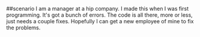 
##scenario
I am a manager at a hip company. 
I made this when I was first programming. It's got a bunch of errors. 
The code is all there, more or less, just needs a couple fixes. 
Hopefully I can get a new employee of mine to fix the problems. 
